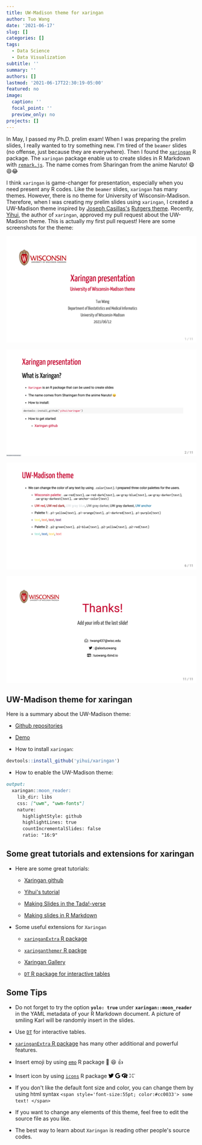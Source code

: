 ```yaml
---
title: UW-Madison theme for xaringan
author: Tuo Wang
date: '2021-06-17'
slug: []
categories: []
tags:
  - Data Science
  - Data Visualization
subtitle: ''
summary: ''
authors: []
lastmod: '2021-06-17T22:30:19-05:00'
featured: no
image:
  caption: ''
  focal_point: ''
  preview_only: no
projects: []
---
```


In May, I passed my Ph.D. prelim exam! When I was preparing the prelim slides, I really wanted to try something new. I'm tired of the `beamer` slides (no offense, just because they are everywhere). Then I found the [`xaringan`](https://github.com/yihui/xaringan) R package. The `xaringan` package enable us to create slides in R Markdown with [`remark.js`](https://remarkjs.com/#1). The name comes from Sharingan from the anime Naruto! 😄😄😂

I think `xaringan` is game-changer for presentation, especially when you need present any R codes. Like the `beamer` slides, `xaringan` has many themes. However, there is no theme for University of Wisconsin-Madison. Therefore, when I was creating my prelim slides using `xaringan`, I created a UW-Madison theme inspired by [Joseph Casillas's](https://www.jvcasillas.com/) [Rutgers theme](https://github.com/jvcasillas/ru_xaringan). Recently, [Yihui](https://yihui.org/en/about/), the author of `xaringan`, approved my pull request about the UW-Madison theme. This is actually my first pull request! Here are some screenshots for the theme:

![demo1](1.png)

![demo2](2.png)

![demo3](3.png)

![demo4](4.png)


## UW-Madison theme for xaringan

Here is a summary about the UW-Madison theme:

- [Github repositories](https://github.com/ttuowang/Xaringan-wisconsin-theme)

- [Demo](https://ttuowang.github.io/Xaringan-wisconsin-theme/#1)

- How to install `xaringan`:


```r
devtools::install_github('yihui/xaringan')
```

- How to enable the UW-Madison theme:

```md
output:
  xaringan::moon_reader:
    lib_dir: libs
    css: ["uwm", "uwm-fonts"]
    nature:
      highlightStyle: github
      highlightLines: true
      countIncrementalSlides: false
      ratio: "16:9"
```

## Some great tutorials and extensions for xaringan

- Here are some great tutorials:

  - [Xaringan github](https://github.com/yihui/xaringan)

  - [Yihui's tutorial](https://slides.yihui.org/xaringan/#1)
  
  - [Making Slides in the Tada!-verse](https://apreshill.github.io/data-vis-labs-2018/slides/06-slides_xaringan.html#1)
  
  - [Making slides in R Markdown](http://arm.rbind.io/slides/xaringan.html#1)

- Some useful extensions for `Xaringan`

  - [`xaringanExtra` R package](https://github.com/gadenbuie/xaringanExtra)
  
  - [`xaringanthemer` R packge](https://pkg.garrickadenbuie.com/xaringanthemer/index.html)
  
  - [Xaringan Gallery](https://xaringan.gallery/)
  
  - [`DT` R package for interactive tables](https://rstudio.github.io/DT/)

## Some Tips

- Do not forget to try the option **`yolo: true`** under **`xaringan::moon_reader`** in the YAML metadata of your R Markdown document. A picture of smiling Karl will be randomly insert in the slides.

- Use [`DT`](https://rstudio.github.io/DT/) for interactive tables.

- [`xaringanExtra` R package](https://github.com/gadenbuie/xaringanExtra) has many other additional and powerful features.

- Insert emoji by using [`emo`](https://github.com/hadley/emo) R package 🤔 😆 👍


- Insert icon by using [`icons`](https://github.com/mitchelloharawild/icons) R package <svg viewBox="0 0 512 512" style="height:1em;position:relative;display:inline-block;top:.1em;" xmlns="http://www.w3.org/2000/svg">  <path d="M459.37 151.716c.325 4.548.325 9.097.325 13.645 0 138.72-105.583 298.558-298.558 298.558-59.452 0-114.68-17.219-161.137-47.106 8.447.974 16.568 1.299 25.34 1.299 49.055 0 94.213-16.568 130.274-44.832-46.132-.975-84.792-31.188-98.112-72.772 6.498.974 12.995 1.624 19.818 1.624 9.421 0 18.843-1.3 27.614-3.573-48.081-9.747-84.143-51.98-84.143-102.985v-1.299c13.969 7.797 30.214 12.67 47.431 13.319-28.264-18.843-46.781-51.005-46.781-87.391 0-19.492 5.197-37.36 14.294-52.954 51.655 63.675 129.3 105.258 216.365 109.807-1.624-7.797-2.599-15.918-2.599-24.04 0-57.828 46.782-104.934 104.934-104.934 30.213 0 57.502 12.67 76.67 33.137 23.715-4.548 46.456-13.32 66.599-25.34-7.798 24.366-24.366 44.833-46.132 57.827 21.117-2.273 41.584-8.122 60.426-16.243-14.292 20.791-32.161 39.308-52.628 54.253z"></path></svg> <svg viewBox="0 0 488 512" style="height:1em;position:relative;display:inline-block;top:.1em;" xmlns="http://www.w3.org/2000/svg">  <path d="M488 261.8C488 403.3 391.1 504 248 504 110.8 504 0 393.2 0 256S110.8 8 248 8c66.8 0 123 24.5 166.3 64.9l-67.5 64.9C258.5 52.6 94.3 116.6 94.3 256c0 86.5 69.1 156.6 153.7 156.6 98.2 0 135-70.4 140.8-106.9H248v-85.3h236.1c2.3 12.7 3.9 24.9 3.9 41.4z"></path></svg> <svg viewBox="0 0 581 512" style="height:1em;position:relative;display:inline-block;top:.1em;" xmlns="http://www.w3.org/2000/svg">  <path d="M581 226.6C581 119.1 450.9 32 290.5 32S0 119.1 0 226.6C0 322.4 103.3 402 239.4 418.1V480h99.1v-61.5c24.3-2.7 47.6-7.4 69.4-13.9L448 480h112l-67.4-113.7c54.5-35.4 88.4-84.9 88.4-139.7zm-466.8 14.5c0-73.5 98.9-133 220.8-133s211.9 40.7 211.9 133c0 50.1-26.5 85-70.3 106.4-2.4-1.6-4.7-2.9-6.4-3.7-10.2-5.2-27.8-10.5-27.8-10.5s86.6-6.4 86.6-92.7-90.6-87.9-90.6-87.9h-199V361c-74.1-21.5-125.2-67.1-125.2-119.9zm225.1 38.3v-55.6c57.8 0 87.8-6.8 87.8 27.3 0 36.5-38.2 28.3-87.8 28.3zm-.9 72.5H365c10.8 0 18.9 11.7 24 19.2-16.1 1.9-33 2.8-50.6 2.9v-22.1z"></path></svg> <svg viewBox="0 0 448 512" style="height:1em;position:relative;display:inline-block;top:.1em;" xmlns="http://www.w3.org/2000/svg">  <g groupmode="layer" id="layer6" label="icon">    <path style="stroke-width:0.0659789" d="m 195.58936,208.73772 c 0,15.55383 -5.86902,28.16291 -13.10872,28.16291 -7.23968,0 -13.10867,-12.60908 -13.10867,-28.16291 0,-15.55387 5.86899,-28.16291 13.10867,-28.16291 7.2397,0 13.10872,12.60904 13.10872,28.16291 z m 83.04548,0 c 0,15.55383 -5.862,28.16291 -13.09252,28.16291 -7.2305,0 -13.09249,-12.60908 -13.09249,-28.16291 0,-15.55387 5.86199,-28.16291 13.09249,-28.16291 7.23052,0 13.09252,12.60904 13.09252,28.16291 z m 21.96974,61.46161 h -13.87517 c 0,7.29744 2.7024,13.98368 7.09441,19.32768 -4.72014,11.84302 -32.98544,26.65577 -69.8283,26.65577 -36.82843,0 -65.10814,-14.81275 -69.82831,-26.65577 4.37454,-5.344 7.11019,-12.03024 7.11019,-19.32768 h -13.89092 c 0,9.78066 -8.65587,17.73435 -19.28133,17.73435 v 13.89093 c 5.37419,0 10.40628,-1.36019 14.90551,-3.54725 10.18882,17.10874 41.62511,31.79636 80.98486,31.79636 39.37421,0 70.79606,-14.68806 80.98313,-31.79636 4.50098,2.18706 9.5313,3.54725 14.90725,3.54725 v -13.89093 c -10.62545,0 -19.28132,-7.95369 -19.28132,-17.73435 z m 117.28038,109.71743 c -4.15663,-7.71829 -7.75029,-9.26573 -14.50079,-11.35825 -5.79681,-1.75045 -15.98394,-0.93758 -24.76446,2.48321 -1.99981,0.78224 -3.8128,2.04791 -5.71982,3.07822 -5.68618,3.04633 -9.1087,2.45258 -13.43684,-2.17129 -2.48499,-2.67179 -10.28161,-9.71986 -20.98357,-19.87502 21.84286,-25.99994 35.03161,-59.46839 35.03161,-96.0776 0,-36.59347 -13.18705,-70.07766 -35.03161,-96.07762 10.70245,-10.14072 18.48285,-17.17083 20.96781,-19.85749 4.32822,-4.62564 7.75024,-5.21934 13.43816,-2.15684 1.90574,1.01584 3.71831,2.28153 5.7185,3.06245 8.76483,3.42254 18.96761,4.23495 24.76445,2.4688 6.73441,-2.07679 10.34372,-3.6238 14.50087,-11.34209 2.54709,-5.95344 3.48458,-11.20295 1.62571,-17.8752 -1.86068,-6.64165 -9.46874,-10.90724 -19.03197,-12.56316 -7.6719,-1.34397 -4.51493,-2.59213 -4.65583,-9.468711 -0.18747,-10.311783 -3.89115,-18.419016 -12.68781,-23.921393 -6.6561,-4.124714 -14.28158,-4.452841 -21.6556,-4.187273 -10.14079,0.328256 -20.59338,5.344023 -23.15669,11.374448 -3.04628,7.124642 0.37754,11.718326 3.17276,16.812531 3.6097,6.515201 1.84315,13.046118 -2.82889,18.484628 -5.0465,5.92152 -17.45257,18.65572 -24.51508,26.17102 -25.06193,-18.99999 -56.23486,-30.4191 -90.12417,-30.4191 -33.90681,0 -65.07794,11.41911 -90.15608,30.4366 -7.06252,-7.53413 -19.46858,-20.26876 -24.51509,-26.19024 -4.67202,-5.43851 -6.42246,-11.969465 -2.82885,-18.500849 2.79689,-5.078456 6.21901,-9.671709 3.18715,-16.796782 -2.57774,-6.046201 -13.030368,-11.046317 -23.171111,-11.374445 -7.374426,-0.281805 -15.015709,0.04641 -21.671779,4.18727 -8.780534,5.48487 -12.499272,13.60961 -12.687824,23.905221 -0.124726,6.890999 3.031854,8.140915 -4.655843,9.484885 -9.561485,1.6415 -17.155086,5.92152 -19.03019,12.54695 -1.859358,6.67182 -0.921823,11.93754 1.62575,17.87522 4.155321,7.71831 7.76465,9.2815 14.499032,11.35828 5.796817,1.76616 15.999662,0.93756 24.780653,-2.4688 1.999796,-0.79666 3.812763,-2.06236 5.718512,-3.06246 5.687867,-3.06248 9.094227,-2.48325 13.436804,2.14068 2.498994,2.70415 10.281618,9.73427 20.967886,19.87498 -21.841565,25.99993 -35.028558,59.48413 -35.028558,96.07763 0,36.60922 13.203203,70.10827 35.031598,96.09335 -10.688023,10.13896 -18.468447,17.18704 -20.967846,19.85879 -4.343895,4.6239 -7.750271,5.21761 -13.436834,2.17133 -1.905707,-1.0321 -3.718281,-2.29772 -5.718504,-3.07822 -8.780534,-3.42078 -18.98381,-4.23365 -24.780657,-2.48324 -6.734352,2.09299 -10.343688,3.63995 -14.49904,11.35822 -2.547104,5.95348 -3.484635,11.20474 -1.62575,17.8752 1.875142,6.63988 9.468751,10.90547 19.031982,12.56312 7.688094,1.34227 4.531117,2.59343 4.655816,9.4687 0.187316,10.31178 3.905529,18.42078 12.687821,23.92142 6.656065,4.1248 14.29739,4.45283 21.671813,4.18732 10.140709,-0.31182 20.593369,-5.34406 23.171069,-11.37445 3.03186,-7.11021 -0.39022,-11.73414 -3.18714,-16.81256 -3.59358,-6.50076 -1.84318,-13.03168 2.82885,-18.48462 5.0465,-5.90577 17.45257,-18.65568 24.51508,-26.18674 25.07815,19.01568 56.24927,30.43657 90.15609,30.43657 33.90552,0 65.06181,-11.42089 90.1242,-30.43657 7.06248,7.53106 19.48473,20.28134 24.53083,26.18674 4.67198,5.45294 6.42242,11.98386 2.82883,18.48462 -2.81265,5.07842 -6.21902,9.70235 -3.18892,16.81256 2.58078,6.03171 13.03171,11.06206 23.17239,11.37445 7.37448,0.2657 15.01576,-0.0624 21.67363,-4.18732 8.78048,-5.50064 12.48295,-13.60964 12.67204,-23.92142 0.13947,-6.87527 -3.01614,-8.12643 4.67197,-9.4687 9.54574,-1.65765 17.15515,-5.92324 19.01406,-12.56312 1.86893,-6.67186 0.91523,-11.92127 -1.63058,-17.8752 z M 224.0117,396.26067 c -77.34318,0 -140.264262,-62.92105 -140.264262,-140.26421 0,-77.3274 62.921082,-140.24852 140.264262,-140.24852 77.31126,0 140.24858,62.92112 140.24858,140.24852 0,77.34316 -62.93689,140.26421 -140.24858,140.26421 z" id="path2"></path>  </g></svg>`

- If you don't like the default font size and color, you can change them by using html syntax `<span style='font-size:55pt; color:#cc0033'> some text! </span>`

- If you want to change any elements of this theme, feel free to edit the source file as you like.

- The best way to learn about `Xaringan` is reading other people's source codes.



